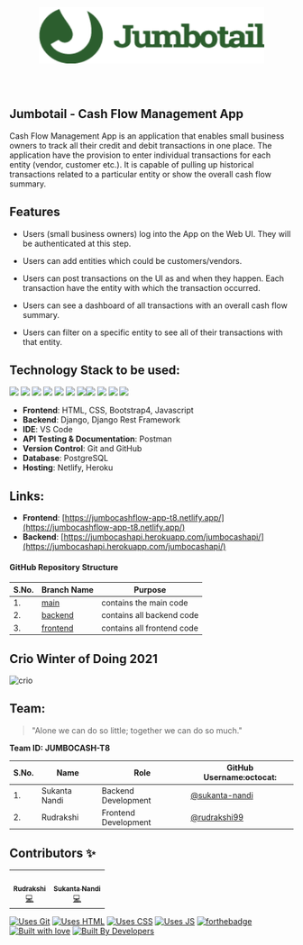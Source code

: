 <p align="center"> <img align="center" alt="jumbotail" src="https://github.com/Crio-Winter-of-Doing-2021/JUMBOCASH-T8/blob/frontend/assets/img/JumbotailLogo.png" height='100' width='400'></p>

<br /><br />

## Jumbotail - Cash Flow Management App

Cash Flow Management App is an application that enables small business owners to track all their credit and debit transactions in one place. The application have the provision to enter individual transactions for each entity (vendor, customer etc.). It is capable of pulling up historical transactions related to a particular entity or show the overall cash flow summary.

## Features

- Users (small business owners) log into the App on the Web UI. They will be authenticated at this step.

- Users can add entities which could be customers/vendors.

- Users can post transactions on the UI as and when they happen. Each transaction have the entity with which the transaction occurred.

- Users can see a dashboard of all transactions with an overall cash flow summary.

- Users can filter on a specific entity to see all of their transactions with that entity.

## Technology Stack to be used:

<img src="https://img.shields.io/badge/html5%20-%23E34F26.svg?&style=for-the-badge&logo=html5&logoColor=white"/> <img src="https://img.shields.io/badge/css3%20-%231572B6.svg?&style=for-the-badge&logo=css3&logoColor=white"/> <img src="https://img.shields.io/badge/Bootstrap-563D7C?style=for-the-badge&logo=bootstrap&logoColor=white"/> <img src="https://img.shields.io/badge/python%20-%2314354C.svg?&style=for-the-badge&logo=python&logoColor=white"/> <img src="https://img.shields.io/badge/javascript%20-%23323330.svg?&style=for-the-badge&logo=javascript&logoColor=%23F7DF1E"/> <img src="https://img.shields.io/badge/django%20-%23092E20.svg?&style=for-the-badge&logo=django&logoColor=white"/>  <img src="https://img.shields.io/badge/markdown-%23000000.svg?&style=for-the-badge&logo=markdown&logoColor=white"/><img src="https://img.shields.io/badge/github%20-%23121011.svg?&style=for-the-badge&logo=github&logoColor=white"/> <img src="https://img.shields.io/badge/Netlify-00C7B7?style=for-the-badge&logo=netlify&logoColor=white"/> <img src="https://img.shields.io/badge/postgres-0B96B2?style=for-the-badge&logo=postgresql&logoColor=white"/> <img src="https://img.shields.io/badge/Heroku-430098?style=for-the-badge&logo=heroku&logoColor=white"/>


- **Frontend**: HTML, CSS, Bootstrap4, Javascript
- **Backend**: Django, Django Rest Framework
- **IDE**: VS Code
- **API Testing & Documentation**: Postman
- **Version Control**: Git and GitHub
- **Database**: PostgreSQL
- **Hosting**: Netlify, Heroku
## Links:

- **Frontend**: [https://jumbocashflow-app-t8.netlify.app/](https://jumbocashflow-app-t8.netlify.app/)
- **Backend**: [https://jumbocashapi.herokuapp.com/jumbocashapi/](https://jumbocashapi.herokuapp.com/jumbocashapi/)

#### GitHub Repository Structure

| S.No. | Branch Name | Purpose |
| --------------- | --------------- | --------------- |
| 1. | [main](https://github.com/Crio-Winter-of-Doing-2021/JUMBOCASH-T8/tree/main) | contains the main code  |
| 2. | [backend](https://github.com/Crio-Winter-of-Doing-2021/JUMBOCASH-T8/tree/backend) | contains all backend code |
| 3. | [frontend](https://github.com/Crio-Winter-of-Doing-2021/JUMBOCASH-T8/tree/frontend) | contains all frontend code |

## Crio Winter of Doing 2021

![crio](https://user-images.githubusercontent.com/55245862/112743082-cdd1e380-8fb1-11eb-9a29-8b26fddad81b.png)

## Team:

> "Alone we can do so little; together we can do so much."

**Team ID: JUMBOCASH-T8** 

| S.No. | Name | Role | GitHub Username:octocat: |
| --------------- | --------------- | --------------- | --------------- |
| 1. | Sukanta Nandi | Backend Development | [@sukanta-nandi](https://github.com/sukanta-nandi) |
| 2. | Rudrakshi | Frontend Development| [@rudrakshi99](https://github.com/rudrakshi99)  |


## Contributors ✨

<table>
  <tbody><tr>
    <td align="center"><a href="https://github.com/rudrakshi99"><img alt="" src="https://avatars.githubusercontent.com/rudrakshi99" width="100px;"><br><sub><b>Rudrakshi</b></sub></a><br><a href="https://github.com/Crio-Winter-of-Doing-2021/JUMBOCASH-T8/commits?author=rudrakshi99" title="Code">💻</a></td>
    <td align="center"><a href="https://github.com/sukanta-nandi"><img alt="" src="https://avatars.githubusercontent.com/sukanta-nandi" width="100px;"><br><sub><b>Sukanta Nandi</b></sub></a><br><a href="https://github.com/Crio-Winter-of-Doing-2021/JUMBOCASH-T8/commits?author=sukanta-nandi" title="Code">💻</a></td>
  </tr>
</tbody></table>

[![Uses Git](https://forthebadge.com/images/badges/uses-git.svg)](https://github.com/Crio-Winter-of-Doing-2021/JUMBOCASH-T8) [![Uses HTML](https://forthebadge.com/images/badges/uses-html.svg)](https://github.com/Crio-Winter-of-Doing-2021/JUMBOCASH-T8) [![Uses CSS](https://forthebadge.com/images/badges/uses-css.svg)](https://github.com/Crio-Winter-of-Doing-2021/JUMBOCASH-T8) [![Uses JS](https://forthebadge.com/images/badges/uses-js.svg)](https://github.com/Crio-Winter-of-Doing-2021/JUMBOCASH-T8)
[![forthebadge](https://forthebadge.com/images/badges/made-with-python.svg)](https://github.com/Crio-Winter-of-Doing-2021/JUMBOCASH-T8)
[![Built with love](https://forthebadge.com/images/badges/built-with-love.svg)](https://github.com/Crio-Winter-of-Doing-2021/JUMBOCASH-T8) [![Built By Developers](https://forthebadge.com/images/badges/built-by-developers.svg)](https://github.com/Crio-Winter-of-Doing-2021/JUMBOCASH-T8) 
